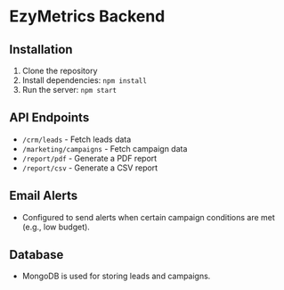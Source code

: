 # EzyMetrics Backend

## Installation
1. Clone the repository
2. Install dependencies: `npm install`
3. Run the server: `npm start`

## API Endpoints
- `/crm/leads` - Fetch leads data
- `/marketing/campaigns` - Fetch campaign data
- `/report/pdf` - Generate a PDF report
- `/report/csv` - Generate a CSV report

## Email Alerts
- Configured to send alerts when certain campaign conditions are met (e.g., low budget).

## Database
- MongoDB is used for storing leads and campaigns.
